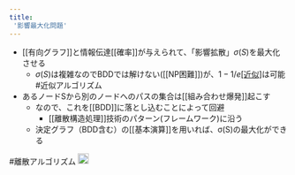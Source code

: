 ```yaml
---
title:
 '影響最大化問題'
---
```


- [[有向グラフ]]と情報伝達[[確率]]が与えられて、「影響拡散」$σ(S)$を最大化させる
    - $σ(S)$は複雑なのでBDDでは解けない([[NP困難]])が、$1-1/e$[[近似]](63%くらい)は可能 #近似アルゴリズム
- あるノードSから別のノードへのパスの集合は[[組み合わせ爆発]]起こす
    - なので、これを[[BDD]]に落とし込むことによって回避
        - [[離散構造処理]]技術のパターン(フレームワーク)に沿う
    - 決定グラフ（BDD含む）の[[基本演算]]を用いれば、σ(S)の最大化ができる

#離散アルゴリズム
<img src='https://scrapbox.io/api/pages/blu3mo-public/情報科学の達人/icon' alt='情報科学の達人.icon' height="19.5"/>
